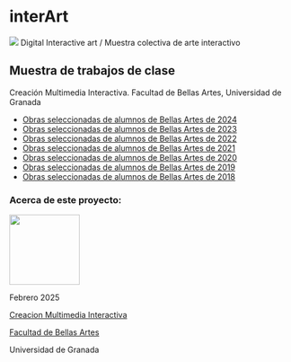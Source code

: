 # interArt

![](./../banner_cmi2.png)
Digital Interactive art / Muestra colectiva de arte interactivo 



## Muestra de trabajos de clase 

Creación Multimedia Interactiva. Facultad de Bellas Artes, Universidad de Granada

- [Obras seleccionadas de alumnos de Bellas Artes de 2024](./portfolio-cmi/2024/readme.md) 
- [Obras seleccionadas de alumnos de Bellas Artes de 2023](./portfolio-cmi/2023/readme.md) 
- [Obras seleccionadas de alumnos de Bellas Artes de 2022](./portfolio-cmi/2022/readme.md)
- [Obras seleccionadas de alumnos de Bellas Artes de 2021](./portfolio-cmi/2021/readme.md)
- [Obras seleccionadas de alumnos de Bellas Artes de 2020](./portfolio-cmi/2020/readme.md)
- [Obras seleccionadas de alumnos de Bellas Artes de 2019](./portfolio-cmi/2019/readme.md)
- [Obras seleccionadas de alumnos de Bellas Artes de 2018](./portfolio-cmi/2018/readme.md)






### Acerca de este proyecto:

<img src="https://mirrors.creativecommons.org/presskit/buttons/88x31/png/by-nc-sa.png"  width="125" > 


Febrero 2025 

[Creacion Multimedia Interactiva](http://utopolis.ugr.es/cmi)

[Facultad de Bellas Artes](http://bellasartes.ugr.es)

Universidad de Granada

